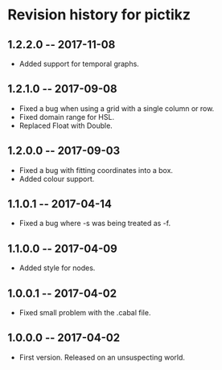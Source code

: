 # Revision history for pictikz

## 1.2.2.0  -- 2017-11-08

* Added support for temporal graphs.

## 1.2.1.0  -- 2017-09-08

* Fixed a bug when using a grid with a single column or row.
* Fixed domain range for HSL.
* Replaced Float with Double.

## 1.2.0.0  -- 2017-09-03

* Fixed a bug with fitting coordinates into a box.
* Added colour support.

## 1.1.0.1  -- 2017-04-14

* Fixed a bug where -s was being treated as -f.

## 1.1.0.0  -- 2017-04-09

* Added style for nodes.

## 1.0.0.1  -- 2017-04-02

* Fixed small problem with the .cabal file.

## 1.0.0.0  -- 2017-04-02

* First version. Released on an unsuspecting world.
